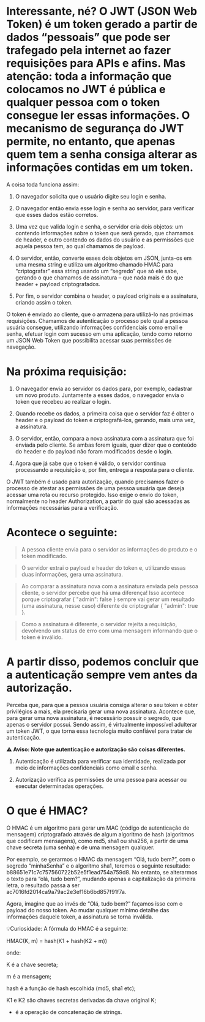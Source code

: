 # Interessante, né? O JWT (JSON Web Token) é um token gerado a partir de dados “pessoais” que pode ser trafegado pela internet ao fazer requisições para APIs e afins. Mas atenção: toda a informação que colocamos no JWT é pública e qualquer pessoa com o token consegue ler essas informações. O mecanismo de segurança do JWT permite, no entanto, que apenas quem tem a senha consiga alterar as informações contidas em um token.

A coisa toda funciona assim:

1. O navegador solicita que o usuário digite seu login e senha.

2. O navegador então envia esse login e senha ao servidor, para verificar que esses dados estão corretos.

3. Uma vez que valida login e senha, o servidor cria dois objetos: um contendo informações sobre o token que será gerado, que chamamos de header, e outro contendo os dados do usuário e as permissões que aquela pessoa tem, ao qual chamamos de payload.

4. O servidor, então, converte esses dois objetos em JSON, junta-os em uma mesma string e utiliza um algoritmo chamado HMAC para “criptografar” essa string usando um “segredo” que só ele sabe, gerando o que chamamos de assinatura – que nada mais é do que header + payload criptografados.

5. Por fim, o servidor combina o header, o payload originais e a assinatura, criando assim o token.

O token é enviado ao cliente, que o armazena para utilizá-lo nas próximas requisições.
Chamamos de autenticação o processo pelo qual a pessoa usuária consegue, utilizando informações confidenciais como email e senha, efetuar login com sucesso em uma aplicação, tendo como retorno um JSON Web Token que possibilita acessar suas permissões de navegação.

# Na próxima requisição:

1. O navegador envia ao servidor os dados para, por exemplo, cadastrar um novo produto. Juntamente a esses dados, o navegador envia o token que recebeu ao realizar o login.

2. Quando recebe os dados, a primeira coisa que o servidor faz é obter o header e o payload do token e criptografá-los, gerando, mais uma vez, a assinatura.

3. O servidor, então, compara a nova assinatura com a assinatura que foi enviada pelo cliente. Se ambas forem iguais, quer dizer que o conteúdo do header e do payload não foram modificados desde o login.

4. Agora que já sabe que o token é válido, o servidor continua processando a requisição e, por fim, entrega a resposta para o cliente.

O JWT também é usado para autorização, quando precisamos fazer o processo de atestar as permissões de uma pessoa usuária que deseja acessar uma rota ou recurso protegido. Isso exige o envio do token, normalmente no header Authorization, a partir do qual são acessadas as informações necessárias para a verificação.

# Acontece o seguinte:

> A pessoa cliente envia para o servidor as informações do produto e o token modificado.

> O servidor extrai o payload e header do token e, utilizando essas duas informações, gera uma assinatura.

> Ao comparar a assinatura nova com a assinatura enviada pela pessoa cliente, o servidor percebe que há uma diferença! Isso acontece porque criptografar { "admin": false } sempre vai gerar um resultado (uma assinatura, nesse caso) diferente de criptografar { "admin": true }.

> Como a assinatura é diferente, o servidor rejeita a requisição, devolvendo um status de erro com uma mensagem informando que o token é inválido.

# A partir disso, podemos concluir que a autenticação sempre vem antes da autorização.

Perceba que, para que a pessoa usuária consiga alterar o seu token e obter privilégios a mais, ela precisaria gerar uma nova assinatura. Acontece que, para gerar uma nova assinatura, é necessário possuir o segredo, que apenas o servidor possui. Sendo assim, é virtualmente impossível adulterar um token JWT, o que torna essa tecnologia muito confiável para tratar de autenticação.

**⚠️ Aviso: Note que autenticação e autorização são coisas diferentes.**


1. Autenticação é utilizada para verificar sua identidade, realizada por meio de informações confidenciais como email e senha.

2. Autorização verifica as permissões de uma pessoa para acessar ou executar determinadas operações.


# O que é HMAC?
O HMAC é um algoritmo para gerar um MAC (código de autenticação de mensagem) criptografado através de algum algoritmo de hash (algoritmos que codificam mensagens), como md5, sha1 ou sha256, a partir de uma chave secreta (uma senha) e de uma mensagem qualquer.

Por exemplo, se gerarmos o HMAC da mensagem “Olá, tudo bem?”, com o segredo “minhaSenha” e o algoritmo sha1, teremos o seguinte resultado: b88651e71c7c757560722b52e5f1ead754a759d8. No entanto, se alterarmos o texto para “olá, tudo bem?”, mudando apenas a capitalização da primeira letra, o resultado passa a ser ac7016fd2014ca9a79ac2e3ef16b6bd857f91f7a.

Agora, imagine que ao invés de “Olá, tudo bem?” façamos isso com o payload do nosso token. Ao mudar qualquer mínimo detalhe das informações daquele token, a assinatura se torna inválida.

💡Curiosidade: A fórmula do HMAC é a seguinte:

HMAC(K, m) = hash(K1 + hash(K2 + m))

onde:

K é a chave secreta;

m é a mensagem;

hash é a função de hash escolhida (md5, sha1 etc);

K1 e K2 são chaves secretas derivadas da chave original K;

+ é a operação de concatenação de strings.




